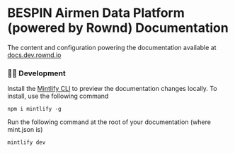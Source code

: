 # BESPIN Airmen Data Platform (powered by Rownd) Documentation

The content and configuration powering the documentation available at [docs.dev.rownd.io](https://docs.dev.rownd.io)

### 👩‍💻 Development

Install the [Mintlify CLI](https://www.npmjs.com/package/mintlify) to preview the documentation changes locally. To install, use the following command

```
npm i mintlify -g
```

Run the following command at the root of your documentation (where mint.json is)

```
mintlify dev
```